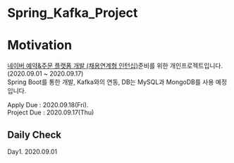 # Spring_Kafka_Project

# Motivation
[네이버 예약&주문 플랫폼 개발 (채용연계형 인턴십)](https://recruit.navercorp.com/naver/job/detail/developer?annoId=20004426&classId=&jobId=&entTypeCd=004&searchTxt=%EC%B1%84%EC%9A%A9%EC%97%B0%EA%B3%84%ED%98%95&searchSysComCd=)준비를 위한 개인프로젝트입니다.    
(2020.09.01 ~ 2020.09.17)    
Spring Boot를 통한 개발, Kafka와의 연동, DB는 MySQL과 MongoDB를 사용 예정입니다.


Apply Due : 2020.09.18(Fri).  
Project Due : 2020.09.17(Thu)

## Daily Check
Day1. 2020.09.01
